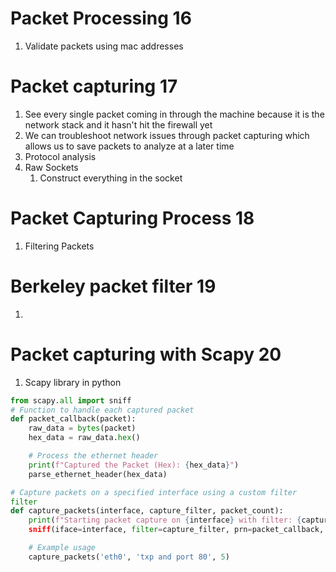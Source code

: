 # Packet Processing 16
1. Validate packets using mac addresses 
# Packet capturing 17
1. See every single packet coming in through the machine because it is the network stack and it hasn't hit the firewall yet
2. We can troubleshoot network issues through packet capturing which allows us to save packets to analyze at a later time
3. Protocol analysis
4. Raw Sockets
	1. Construct everything in the socket 
# Packet Capturing Process 18
1. Filtering Packets 
# Berkeley packet filter 19
1. 
# Packet capturing with Scapy 20
1. Scapy library in python
```python
from scapy.all import sniff
# Function to handle each captured packet
def packet_callback(packet):
	raw_data = bytes(packet)
	hex_data = raw_data.hex()

	# Process the ethernet header
	print(f"Captured the Packet (Hex): {hex_data}")
	parse_ethernet_header(hex_data)

# Capture packets on a specified interface using a custom filter
filter
def capture_packets(interface, capture_filter, packet_count):
	print(f"Starting packet capture on {interface} with filter: {capture_filter})
	sniff(iface=interface, filter=capture_filter, prn=packet_callback, count=packet_count)

	# Example usage 
	capture_packets('eth0', 'txp and port 80', 5)
```